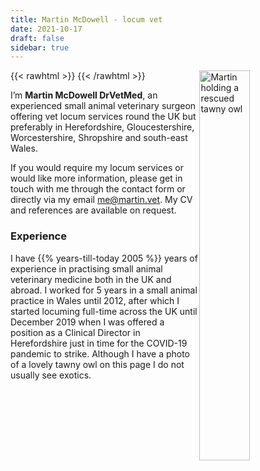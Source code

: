 ```yaml
---
title: Martin McDowell - locum vet
date: 2021-10-17
draft: false
sidebar: true
---
```

{{< rawhtml >}}
  <img src="/img/martin-tawnyowl.jpg" alt="Martin holding a rescued tawny owl" style="width: 40%; height: auto;float: right; margin-right: 0px;">
{{< /rawhtml >}}

I’m **Martin McDowell DrVetMed**, an experienced small animal veterinary surgeon offering vet locum services round the UK but preferably in Herefordshire, Gloucestershire, Worcestershire, Shropshire and south-east Wales.

If you would require my locum services or would like more information, please get in touch with me through the contact form or directly via my email me@martin.vet. My CV and references are available on request.

### Experience
I have {{% years-till-today 2005 %}} years of experience in practising small animal veterinary medicine both in the UK and abroad. I worked for 5 years in a small animal practice in Wales until 2012, after which I started locuming full-time across the UK until December 2019 when I was offered a position as a Clinical Director in Herefordshire just in time for the COVID-19 pandemic to strike.
Although I have a photo of a lovely tawny owl on this page I do not usually see exotics.